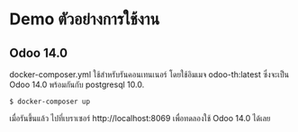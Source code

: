 # Demo ตัวอย่างการใช้งาน
## Odoo 14.0
docker-composer.yml ใช้สำหรับรันคอนเทนเนอร์ โดยใช้อิมเมจ odoo-th:latest ซึ่งจะเป็น Odoo 14.0 พร้อมกันกับ postgresql 10.0. 
```
$ docker-composer up
```
เมื่อรันขึ้นแล้ว ไปที่เบราเซอร์ http://localhost:8069 เพื่อทดลองใช้ Odoo 14.0 ได้เลย
